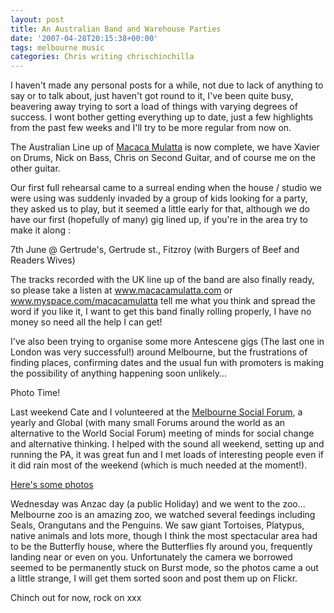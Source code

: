 ```yaml
---
layout: post
title: An Australian Band and Warehouse Parties
date: '2007-04-28T20:15:38+00:00'
tags: melbourne music
categories: Chris writing chrischinchilla
---
```


I haven't made any personal posts for a while, not due to lack of anything to say or to talk about, just haven't got round to it, I've been quite busy, beavering away trying to sort a load of things with varying degrees of success. I wont bother getting everything up to date, just a few highlights from the past few weeks and I'll try to be more regular from now on.

The Australian Line up of <a href="http://www.macacamulatta.com" target="_blank">Macaca Mulatta</a> is now complete, we have Xavier on Drums, Nick on Bass, Chris on Second Guitar, and of course me on the other guitar.

Our first full rehearsal came to a surreal ending when the house / studio we were using was suddenly invaded by a group of kids looking for a party, they asked us to play, but it seemed a little early for that, although we do have our first (hopefully of many) gig lined up, if you're in the area try to make it along :

7th June @ Gertrude's, Gertrude st., Fitzroy (with Burgers of Beef and Readers Wives)

The tracks recorded with the UK line up of the band are also finally ready, so please take a listen at <a href="http://www.macacamulatta.com" target="_blank">www.macacamulatta.com</a> or <a href="http://www.myspace.com/macacamulatta" target="_blank">www.myspace.com/macacamulatta</a> tell me what you think and spread the word if you like it, I want to get this band finally rolling properly, I have no money so need all the help I can get!

I've also been trying to organise some more Antescene gigs (The last one in London was very successful!) around Melbourne, but the frustrations of finding places, confirming dates and the usual fun with promoters is making the possibility of anything happening soon unlikely...

Photo Time!

Last weekend Cate and I volunteered at the <a href="http://www.melbournesocialforum.org" target="_blank">Melbourne Social Forum</a>, a yearly and Global (with many small Forums around the world as an alternative to the World Social Forum) meeting of minds for social change and alternative thinking. I helped with the sound all weekend, setting up and running the PA, it was great fun and I met loads of interesting people even if it did rain most of the weekend (which is much needed at the moment!).

<a href="http://www.flickr.com/photos/chrischinchilla/sets/72157600138770079/" target="_blank">Here's some photos</a>

Wednesday was Anzac day (a public Holiday) and we went to the zoo... Melbourne zoo is an amazing zoo, we watched several feedings including Seals, Orangutans and the Penguins. We saw giant Tortoises, Platypus, native animals and lots more, though I think the most spectacular area had to be the Butterfly house, where the Butterflies fly around you, frequently landing near or even on you. Unfortunately the camera we borrowed seemed to be permanently stuck on Burst mode, so the photos came a out a little strange, I will get them sorted soon and post them up on Flickr.

Chinch out for now, rock on xxx
